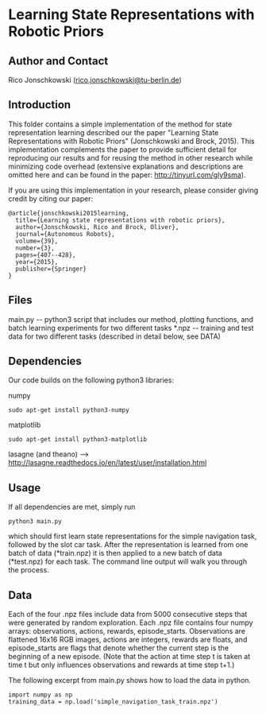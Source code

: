 Learning State Representations with Robotic Priors
==================================================

Author and Contact
------------------

Rico Jonschkowski (rico.jonschkowski@tu-berlin.de)


Introduction
------------

This folder contains a simple implementation of the method for state representation learning described our the paper "Learning State Representations with Robotic Priors" (Jonschkowski and Brock, 2015). This implementation complements the paper to provide sufficient detail for reproducing our results and for reusing the method in other research while minimizing code overhead (extensive explanations and descriptions are omitted here and can be found in the paper: http://tinyurl.com/gly9sma).

If you are using this implementation in your research, please consider giving credit by citing our paper:

    @article{jonschkowski2015learning,
      title={Learning state representations with robotic priors},
      author={Jonschkowski, Rico and Brock, Oliver},
      journal={Autonomous Robots},
      volume={39},
      number={3},
      pages={407--428},
      year={2015},
      publisher={Springer}
    }


Files
-----

main.py -- python3 script that includes our method, plotting functions, and batch learning experiments for two different tasks
*.npz -- training and test data for two different tasks (described in detail below, see DATA)


Dependencies
------------

Our code builds on the following python3 libraries:

numpy

    sudo apt-get install python3-numpy

matplotlib 

    sudo apt-get install python3-matplotlib

lasagne (and theano) --> http://lasagne.readthedocs.io/en/latest/user/installation.html


Usage
-----

If all dependencies are met, simply run

    python3 main.py

which should first learn state representations for the simple navigation task, followed by the slot car task. After the representation is learned from one batch of data (*train.npz) it is then applied to a new batch of data (*test.npz) for each task. The command line output will walk you through the process.


Data
----

Each of the four .npz files include data from 5000 consecutive steps that were generated by random exploration. Each .npz file contains four numpy arrays: observations, actions, rewards, episode_starts. Observations are flattened 16x16 RGB images, actions are integers, rewards are floats, and episode_starts are flags that denote whether the current step is the beginning of a new episode. (Note that the action at time step t is taken at time t but only influences observations and rewards at time step t+1.)

The following excerpt from main.py shows how to load the data in python.

    import numpy as np
    training_data = np.load('simple_navigation_task_train.npz')